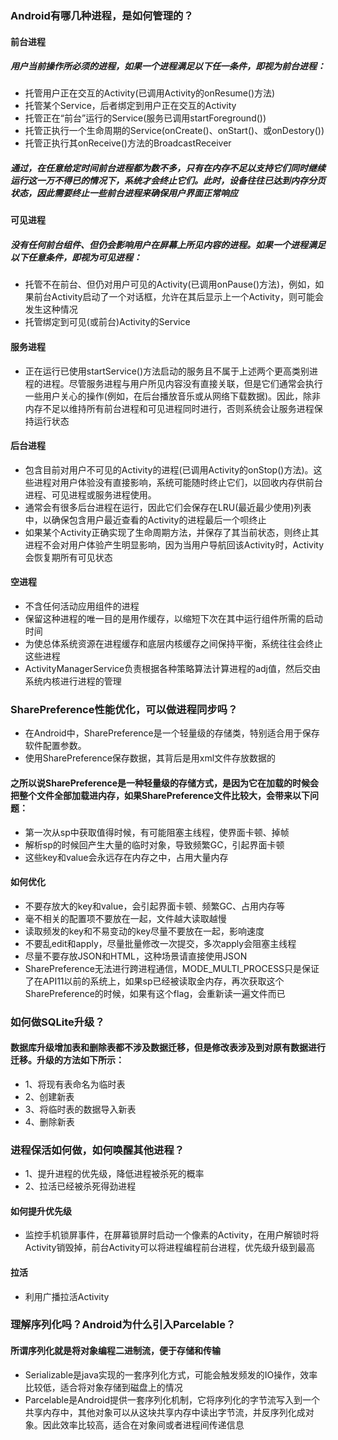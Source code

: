 ### Android有哪几种进程，是如何管理的？

#### 前台进程

##### 用户当前操作所必须的进程，如果一个进程满足以下任一条件，即视为前台进程：

- 托管用户正在交互的Activity(已调用Activity的onResume()方法)
- 托管某个Service，后者绑定到用户正在交互的Activity
- 托管正在“前台”运行的Service(服务已调用startForeground())
- 托管正执行一个生命周期的Service(onCreate()、onStart()、或onDestory())
- 托管正执行其onReceive()方法的BroadcastReceiver

##### 通过，在任意给定时间前台进程都为数不多，只有在内存不足以支持它们同时继续运行这一万不得已的情况下，系统才会终止它们。此时，设备往往已达到内存分页状态，因此需要终止一些前台进程来确保用户界面正常响应

#### 可见进程

##### 没有任何前台组件、但仍会影响用户在屏幕上所见内容的进程。如果一个进程满足以下任意条件，即视为可见进程：

- 托管不在前台、但仍对用户可见的Activity(已调用onPause()方法)，例如，如果前台Activity启动了一个对话框，允许在其后显示上一个Activity，则可能会发生这种情况
- 托管绑定到可见(或前台)Activity的Service

#### 服务进程

- 正在运行已使用startService()方法启动的服务且不属于上述两个更高类别进程的进程。尽管服务进程与用户所见内容没有直接关联，但是它们通常会执行一些用户关心的操作(例如，在后台播放音乐或从网络下载数据)。因此，除非内存不足以维持所有前台进程和可见进程同时进行，否则系统会让服务进程保持运行状态

#### 后台进程

- 包含目前对用户不可见的Activity的进程(已调用Activity的onStop()方法)。这些进程对用户体验没有直接影响，系统可能随时终止它们，以回收内存供前台进程、可见进程或服务进程使用。
- 通常会有很多后台进程在运行，因此它们会保存在LRU(最近最少使用)列表中，以确保包含用户最近查看的Activity的进程最后一个呗终止
- 如果某个Activity正确实现了生命周期方法，并保存了其当前状态，则终止其进程不会对用户体验产生明显影响，因为当用户导航回该Activity时，Activity会恢复期所有可见状态

#### 空进程

- 不含任何活动应用组件的进程
- 保留这种进程的唯一目的是用作缓存，以缩短下次在其中运行组件所需的启动时间
- 为使总体系统资源在进程缓存和底层内核缓存之间保持平衡，系统往往会终止这些进程
- ActivityManagerService负责根据各种策略算法计算进程的adj值，然后交由系统内核进行进程的管理

### SharePreference性能优化，可以做进程同步吗？

- 在Android中，SharePreference是一个轻量级的存储类，特别适合用于保存软件配置参数。
- 使用SharePreference保存数据，其背后是用xml文件存放数据的

#### 之所以说SharePreference是一种轻量级的存储方式，是因为它在加载的时候会把整个文件全部加载进内存，如果SharePreference文件比较大，会带来以下问题：

- 第一次从sp中获取值得时候，有可能阻塞主线程，使界面卡顿、掉帧
- 解析sp的时候回产生大量的临时对象，导致频繁GC，引起界面卡顿
- 这些key和value会永远存在内存之中，占用大量内存

#### 如何优化

- 不要存放大的key和value，会引起界面卡顿、频繁GC、占用内存等
- 毫不相关的配置项不要放在一起，文件越大读取越慢
- 读取频发的key和不易变动的key尽量不要放在一起，影响速度
- 不要乱edit和apply，尽量批量修改一次提交，多次apply会阻塞主线程
- 尽量不要存放JSON和HTML，这种场景请直接使用JSON
- SharePreference无法进行跨进程通信，MODE_MULTI_PROCESS只是保证了在API11以前的系统上，如果sp已经被读取金内存，再次获取这个SharePreference的时候，如果有这个flag，会重新读一遍文件而已

### 如何做SQLite升级？

#### 数据库升级增加表和删除表都不涉及数据迁移，但是修改表涉及到对原有数据进行迁移。升级的方法如下所示：

- 1、将现有表命名为临时表
- 2、创建新表
- 3、将临时表的数据导入新表
- 4、删除新表

### 进程保活如何做，如何唤醒其他进程？

- 1、提升进程的优先级，降低进程被杀死的概率
- 2、拉活已经被杀死得劲进程

#### 如何提升优先级

- 监控手机锁屏事件，在屏幕锁屏时启动一个像素的Activity，在用户解锁时将Activity销毁掉，前台Activity可以将进程编程前台进程，优先级升级到最高

#### 拉活

- 利用广播拉活Activity

### 理解序列化吗？Android为什么引入Parcelable？

#### 所谓序列化就是将对象编程二进制流，便于存储和传输

- Serializable是java实现的一套序列化方式，可能会触发频发的IO操作，效率比较低，适合将对象存储到磁盘上的情况
- Parcelable是Android提供一套序列化机制，它将序列化的字节流写入到一个共享内存中，其他对象可以从这块共享内存中读出字节流，并反序列化成对象。因此效率比较高，适合在对象间或者进程间传递信息